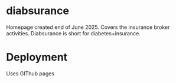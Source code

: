 # diabsurance

Homepage created end of June 2025.
Covers the insurance broker activities.
Diabsurance is short for diabetes+insurance.

# Deployment
Uses GIThub pages